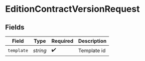 # EditionContractVersionRequest


## Fields

| Field              | Type               | Required           | Description        |
| ------------------ | ------------------ | ------------------ | ------------------ |
| `template`         | *string*           | :heavy_check_mark: | Template id        |